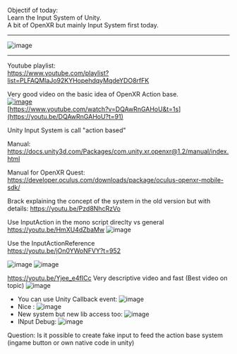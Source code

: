 Objectif of today:   
Learn the Input System of Unity.  
A bit of OpenXR but mainly Input System first today.  



--------------------------------

![image](https://user-images.githubusercontent.com/20149493/174492606-befadccc-73e9-42bf-81b0-cd0bfea9b9f1.png)





--------------------------------


Youtube playlist:  
https://www.youtube.com/playlist?list=PLFAQMlaJo92KYHopehdqyMqdeYDO8rfFK  


Very good video on the basic idea of OpenXR Action base.  
[![image](https://user-images.githubusercontent.com/20149493/174460347-5a3411d8-e347-4369-9279-26f7d1b95b40.png)](https://youtu.be/DQAwRnGAHoU?t=91)  
[https://www.youtube.com/watch?v=DQAwRnGAHoU&t=1s](https://youtu.be/DQAwRnGAHoU?t=91)  


Unity Input System is call "action based"


Manual:
https://docs.unity3d.com/Packages/com.unity.xr.openxr@1.2/manual/index.html

Manual for OpenXR Quest:
https://developer.oculus.com/downloads/package/oculus-openxr-mobile-sdk/


Brack explaining the concept of the system in the old version but with details:
https://youtu.be/Pzd8NhcRzVo


Use InputAction in the mono script direclty vs general
https://youtu.be/HmXU4dZbaMw
![image](https://user-images.githubusercontent.com/20149493/174461094-3b50230c-689e-44ba-aeb4-464850e224e2.png)

Use the InputActionReference  
https://youtu.be/jOn0YWoNFVY?t=952  
   
![image](https://user-images.githubusercontent.com/20149493/174461362-c2a4858e-f2cd-4420-b14d-bdc8489980e3.png)
![image](https://user-images.githubusercontent.com/20149493/174461387-401d1f1e-92f7-4a50-b7ed-2d0cceeb2dbe.png)


https://youtu.be/Yjee_e4fICc
Very descriptive video and fast
(Best video on topic)
![image](https://user-images.githubusercontent.com/20149493/174461459-75cf297a-3ae5-4ced-ad46-dfbe6bef7a98.png)
- You can use Unity Callback event: ![image](https://user-images.githubusercontent.com/20149493/174461507-d45cedb5-c0b4-438b-9184-468d027f8ed2.png)
- Nice : ![image](https://user-images.githubusercontent.com/20149493/174461531-64dae782-1734-4b84-940d-041bb75fa9c1.png)
- New system but new lib access too: ![image](https://user-images.githubusercontent.com/20149493/174462064-9b2b9ee1-58ee-4d67-a80f-be53e48fb71f.png)
- INput Debug: ![image](https://user-images.githubusercontent.com/20149493/174462141-ac8f0110-5365-4277-97ff-41ff1e631edd.png)



Question: Is it possible to create fake input to feed the action base system (ingame button or own native code in unity)
